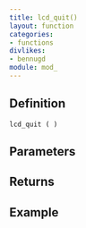 ```yaml
---
title: lcd_quit()
layout: function
categories:
- functions
divlikes:
- bennugd
module: mod_
---
```


## Definition

    lcd_quit ( )

## Parameters

## Returns

## Example
